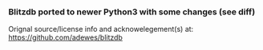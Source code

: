 ### Blitzdb ported to newer Python3 with some changes (see diff)

Orignal source/license info and acknowelegement(s) at: https://github.com/adewes/blitzdb
